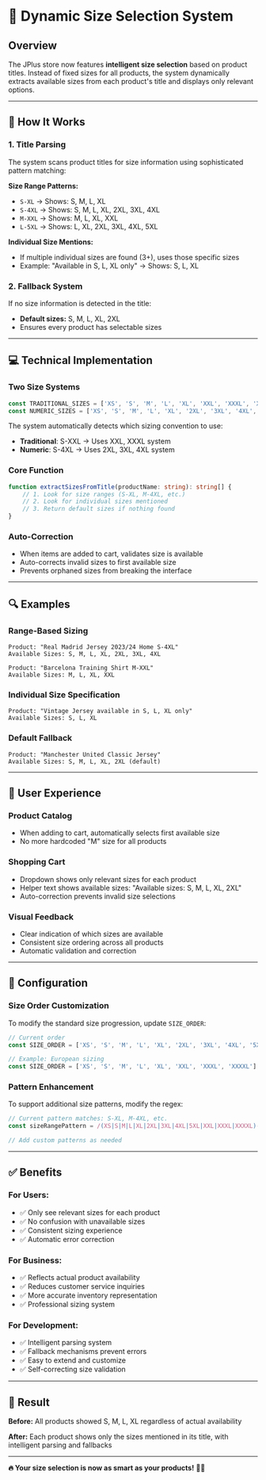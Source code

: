 # 📏 Dynamic Size Selection System

## Overview

The JPlus store now features **intelligent size selection** based on product titles. Instead of fixed sizes for all products, the system dynamically extracts available sizes from each product's title and displays only relevant options.

---

## 🎯 How It Works

### **1. Title Parsing**
The system scans product titles for size information using sophisticated pattern matching:

**Size Range Patterns:**
- `S-XL` → Shows: S, M, L, XL
- `S-4XL` → Shows: S, M, L, XL, 2XL, 3XL, 4XL
- `M-XXL` → Shows: M, L, XL, XXL
- `L-5XL` → Shows: L, XL, 2XL, 3XL, 4XL, 5XL

**Individual Size Mentions:**
- If multiple individual sizes are found (3+), uses those specific sizes
- Example: "Available in S, L, XL only" → Shows: S, L, XL

### **2. Fallback System**
If no size information is detected in the title:
- **Default sizes:** S, M, L, XL, 2XL
- Ensures every product has selectable sizes

---

## 💻 Technical Implementation

### **Two Size Systems**
```typescript
const TRADITIONAL_SIZES = ['XS', 'S', 'M', 'L', 'XL', 'XXL', 'XXXL', 'XXXXL'];
const NUMERIC_SIZES = ['XS', 'S', 'M', 'L', 'XL', '2XL', '3XL', '4XL', '5XL'];
```

The system automatically detects which sizing convention to use:
- **Traditional**: S-XXL → Uses XXL, XXXL system
- **Numeric**: S-4XL → Uses 2XL, 3XL, 4XL system

### **Core Function**
```typescript
function extractSizesFromTitle(productName: string): string[] {
    // 1. Look for size ranges (S-XL, M-4XL, etc.)
    // 2. Look for individual sizes mentioned
    // 3. Return default sizes if nothing found
}
```

### **Auto-Correction**
- When items are added to cart, validates size is available
- Auto-corrects invalid sizes to first available size
- Prevents orphaned sizes from breaking the interface

---

## 🔍 Examples

### **Range-Based Sizing**
```
Product: "Real Madrid Jersey 2023/24 Home S-4XL"
Available Sizes: S, M, L, XL, 2XL, 3XL, 4XL
```

```
Product: "Barcelona Training Shirt M-XXL"
Available Sizes: M, L, XL, XXL
```

### **Individual Size Specification**
```
Product: "Vintage Jersey available in S, L, XL only"
Available Sizes: S, L, XL
```

### **Default Fallback**
```
Product: "Manchester United Classic Jersey"
Available Sizes: S, M, L, XL, 2XL (default)
```

---

## 🛒 User Experience

### **Product Catalog**
- When adding to cart, automatically selects first available size
- No more hardcoded "M" size for all products

### **Shopping Cart**
- Dropdown shows only relevant sizes for each product
- Helper text shows available sizes: "Available sizes: S, M, L, XL, 2XL"
- Auto-correction prevents invalid size selections

### **Visual Feedback**
- Clear indication of which sizes are available
- Consistent size ordering across all products
- Automatic validation and correction

---

## 🔧 Configuration

### **Size Order Customization**
To modify the standard size progression, update `SIZE_ORDER`:

```typescript
// Current order
const SIZE_ORDER = ['XS', 'S', 'M', 'L', 'XL', '2XL', '3XL', '4XL', '5XL', 'XXL', 'XXXL', 'XXXXL'];

// Example: European sizing
const SIZE_ORDER = ['XS', 'S', 'M', 'L', 'XL', 'XXL', 'XXXL', 'XXXXL'];
```

### **Pattern Enhancement**
To support additional size patterns, modify the regex:

```typescript
// Current pattern matches: S-XL, M-4XL, etc.
const sizeRangePattern = /(XS|S|M|L|XL|2XL|3XL|4XL|5XL|XXL|XXXL|XXXXL)-(XS|S|M|L|XL|2XL|3XL|4XL|5XL|XXL|XXXL|XXXXL)/gi;

// Add custom patterns as needed
```

---

## ✅ Benefits

### **For Users:**
- ✅ Only see relevant sizes for each product
- ✅ No confusion with unavailable sizes
- ✅ Consistent sizing experience
- ✅ Automatic error correction

### **For Business:**
- ✅ Reflects actual product availability
- ✅ Reduces customer service inquiries
- ✅ More accurate inventory representation
- ✅ Professional sizing system

### **For Development:**
- ✅ Intelligent parsing system
- ✅ Fallback mechanisms prevent errors
- ✅ Easy to extend and customize
- ✅ Self-correcting size validation

---

## 🎯 Result

**Before:** All products showed S, M, L, XL regardless of actual availability

**After:** Each product shows only the sizes mentioned in its title, with intelligent parsing and fallbacks

---

**🔥 Your size selection is now as smart as your products!** 📏✨
